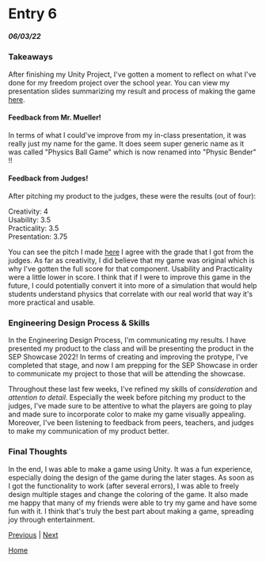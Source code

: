# Entry 6
##### 06/03/22

### Takeaways

After finishing my Unity Project, I've gotten a moment to reflect on what I've done for my freedom project over the school year. You can view my presentation slides summarizing my result and process of making the game [here](https://docs.google.com/presentation/d/1nGJqo1VJqFpxiCEd9qMqAXoGMhwMnqh4TpVLPCxDCWE/edit#slide=id.p). 

#### Feedback from Mr. Mueller!
In terms of what I could've improve from my in-class presentation, it was really just my name for the game. It does seem super generic name as it was called "Physics Ball Game" which is now renamed into "Physic Bender" !!

#### Feedback from Judges!
After pitching my product to the judges, these were the results (out of four):

Creativity: 4  
Usability: 3.5  
Practicality: 3.5  
Presentation: 3.75  

You can see the pitch I made [here](https://docs.google.com/document/d/1w1_3vX8mKdbJpubTqMy7QJB__cIoWxFfyVkrENTx2Zs/edit)
I agree with the grade that I got from the judges. As far as creativity, I did believe that my game was original which is why I've gotten the full score for that component. Usability and Practicality were a little lower in score. I think that if I were to improve this game in the future, I could potentially convert it into more of a simulation that would help students understand physics that correlate with our real world that way it's more practical and usable. 

### Engineering Design Process & Skills

In the Engineering Design Process, I'm communicating my results. I have presented my product to the class and will be presenting the product in the SEP Showcase 2022! In terms of creating and improving the protype, I've completed that stage, and now I am prepping for the SEP Showcase in order to communicate my project to those that will be attending the showcase.

Throughout these last few weeks, I've refined my skills of _*consideration*_ and _*attention to detail*_. Especially the week before pitching my product to the judges, I've made sure to be attentive to what the players are going to play and made sure to incorporate color to make my game visually appealing. Moreover, I've been listening to feedback from peers, teachers, and judges to make my communication of my product better.


### Final Thoughts

In the end, I was able to make a game using Unity. It was a fun experience, especially doing the design of the game during the later stages. As soon as I got the functionality to work (after several errors), I was able to freely design multiple stages and change the coloring of the game. It also made me happy that many of my friends were able to try my game and have some fun with it. I think that's truly the best part about making a game, spreading joy through entertainment.


[Previous](entry05.md) | [Next](entry07.md)

[Home](../README.md)